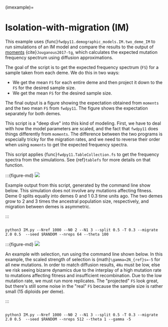 (imexample)=

# Isolation-with-migration (IM)

This example uses {func}`fwdpy11.demographic_models.IM.two_deme_IM` to run
simulations of an IM model and compare the results to the output of
[moments][moments] {cite}`Jouganous2017-tg`, which calculates the expected mutation
frequency spectrum using diffusion approximations.

The goal of the script is to get the expected frequency spectrum (`FS`)
for a sample taken from each deme.  We do this in two ways:

* We get the mean `FS` for each entire deme and then project it down
  to the `FS` for the desired sample size.
* We get the mean `FS` for the desired sample size.

The final output is a figure showing the expectation obtained from `moments`
and the two mean `FS` from `fwdpy11`.  The figure shows the expectation
separately for both demes.

This script is a "deep dive" into this kind of modeling.  First,
we have to deal with how the model parameters are scaled, and the
fact that `fwdpy11` does things differently from `moments`.  The
difference between the two programs is especially tricky for the migration
rates, and we need to reverse their order when using `moments` to
get the expected frequency spectra.

This script applies {func}`fwdpy11.TableCollection.fs` to get the frequency
spectra from the simulations. See {ref}`tablefs` for more details on that
function.

:::{figure-md}
<img src="../images/moments_IM_neutral.png">

Example output from this script, generated by the command line
show below.  This simulation does not involve any mutations
affecting fitness.  Deme 0 splits equally into demes 0 and 1 0.3
time units ago.  The two demes grow to 2 and 3 times the
ancestral population size, respectively, and migration
between demes is asymmetric.

:::

```{code-block} bash

python3 IM.py --Nref 1000 --N0 2 --N1 3 --split 0.5 -T 0.3 --migrate 2.0 0.5  --seed $RANDOM --nreps 64 --theta 100

```

:::{figure-md}
<img src="../images/moments_IM_gamma_minus_5.png">

An example with selection, run using the command line shown below.
In this example, the scaled strength of selection is {math}`\gamma=2N_{ref}s=-5`
for all new mutations.  In order to match diffusion results, `4Nu`
must be low, else we risk seeing bizarre dynamics due to the
interplay of a high mutation rate to mutations affecting fitness
and insufficient recombination.  Due to the low mutation rate,
we must run more replicates.  The "projected" `FS` look great,
but there's still some noise in the "real" `FS` because the sample
size is rather small (15 diploids per deme).

:::

```{code-block} bash

python3 IM.py --Nref 1000 --N0 2 --N1 3 --split 0.5 -T 0.3 --migrate 2.0 0.5  --seed $RANDOM --nreps 512 --theta 1 --gamma -5

```

```{literalinclude} ../../examples/discrete_demography/IM.py

```

[moments]: https://bitbucket.org/simongravel/moments


